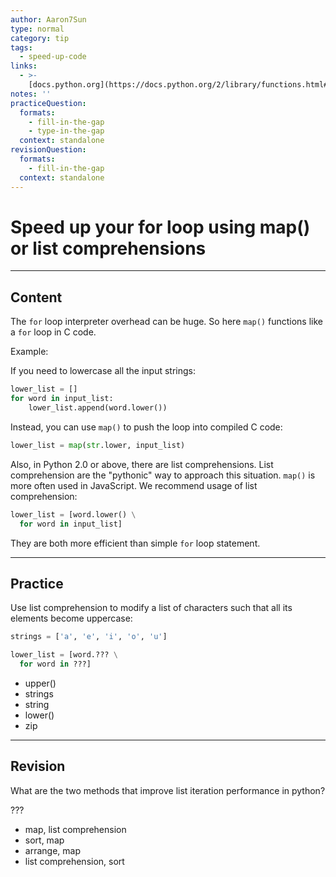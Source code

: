 ```yaml
---
author: Aaron7Sun
type: normal
category: tip
tags:
  - speed-up-code
links:
  - >-
    [docs.python.org](https://docs.python.org/2/library/functions.html#map){website}
notes: ''
practiceQuestion:
  formats:
    - fill-in-the-gap
    - type-in-the-gap
  context: standalone
revisionQuestion:
  formats:
    - fill-in-the-gap
  context: standalone
---
```


# Speed up your for loop using map() or list comprehensions


---

## Content

The `for` loop interpreter overhead can be huge. So here `map()` functions like a `for` loop in C code.  

Example:

If you need to lowercase all the input strings:

```python
lower_list = []
for word in input_list:
    lower_list.append(word.lower())
```

Instead, you can use `map()` to push the loop into compiled C code:

```python
lower_list = map(str.lower, input_list)
```

Also, in Python 2.0 or above, there are list comprehensions. List comprehension are the "pythonic" way to approach this situation. `map()` is more often used in JavaScript. We recommend usage of list comprehension:

```python
lower_list = [word.lower() \
  for word in input_list]
```

They are both more efficient than simple `for` loop statement.


---

## Practice

Use list comprehension to modify a list of characters such that all its elements become uppercase:

```python
strings = ['a', 'e', 'i', 'o', 'u']

lower_list = [word.??? \
  for word in ???]
```

- upper()
- strings
- string
- lower()
- zip


---

## Revision

What are the two methods that improve list iteration performance in python?

???

- map, list comprehension
- sort, map
- arrange, map
- list comprehension, sort
 
